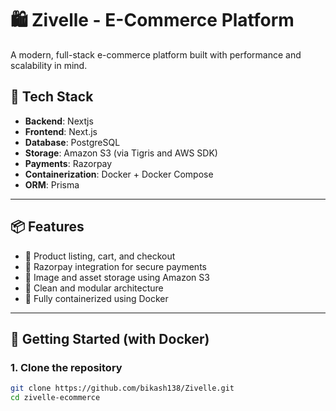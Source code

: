 # 🛍️ Zivelle - E-Commerce Platform

A modern, full-stack e-commerce platform built with performance and scalability in mind.

## 🔧 Tech Stack

- **Backend**: Nextjs  
- **Frontend**: Next.js  
- **Database**: PostgreSQL  
- **Storage**: Amazon S3 (via Tigris and AWS SDK)  
- **Payments**: Razorpay  
- **Containerization**: Docker + Docker Compose  
- **ORM**: Prisma

---

## 📦 Features

- 🛒 Product listing, cart, and checkout
- 🧾 Razorpay integration for secure payments
- 📁 Image and asset storage using Amazon S3
- 🧠 Clean and modular architecture
- 🚀 Fully containerized using Docker

---

## 🚀 Getting Started (with Docker)

### 1. Clone the repository

```bash
git clone https://github.com/bikash138/Zivelle.git
cd zivelle-ecommerce
